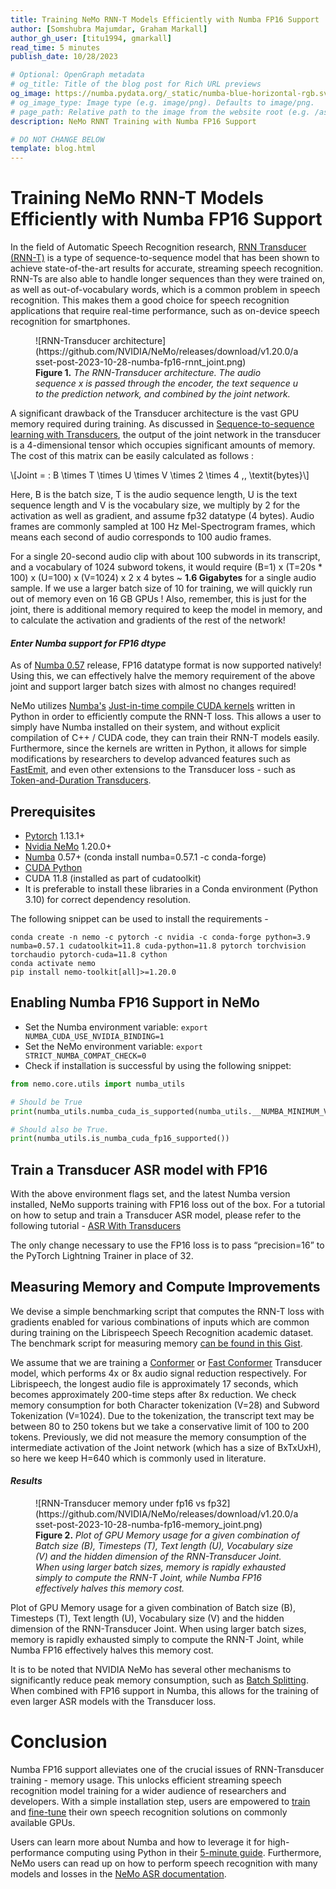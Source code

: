 ```yaml
---
title: Training NeMo RNN-T Models Efficiently with Numba FP16 Support
author: [Somshubra Majumdar, Graham Markall]
author_gh_user: [titu1994, gmarkall]
read_time: 5 minutes
publish_date: 10/28/2023

# Optional: OpenGraph metadata
# og_title: Title of the blog post for Rich URL previews
og_image: https://numba.pydata.org/_static/numba-blue-horizontal-rgb.svg
# og_image_type: Image type (e.g. image/png). Defaults to image/png.
# page_path: Relative path to the image from the website root (e.g. /assets/images/)
description: NeMo RNNT Training with Numba FP16 Support

# DO NOT CHANGE BELOW
template: blog.html
---
```


# Training NeMo RNN-T Models Efficiently with Numba FP16 Support

In the field of Automatic Speech Recognition research, [RNN Transducer (RNN-T)](https://arxiv.org/abs/1211.3711) is a type of sequence-to-sequence model that has been shown to achieve state-of-the-art results for accurate, streaming speech recognition. RNN-Ts are also able to handle longer sequences than they were trained on, as well as out-of-vocabulary words, which is a common problem in speech recognition. This makes them a good choice for speech recognition applications that require real-time performance, such as on-device speech recognition for smartphones.

<figure markdown>
  ![RNN-Transducer architecture](https://github.com/NVIDIA/NeMo/releases/download/v1.20.0/asset-post-2023-10-28-numba-fp16-rnnt_joint.png)
  <figcaption><b>Figure 1.</b> <i>The RNN-Transducer architecture. The audio sequence x is passed through the encoder, the text sequence u to the prediction network, and combined by the joint network.</i></figcaption>
</figure>

A significant drawback of the Transducer architecture is the vast GPU memory required during training. As discussed in [Sequence-to-sequence learning with Transducers](https://lorenlugosch.github.io/posts/2020/11/transducer/), the output of the joint network in the transducer is a 4-dimensional tensor which occupies significant amounts of memory. The cost of this matrix can be easily calculated as follows : 

\\[Joint = \: B \times T \times U \times V \times 2 \times 4 \,\, \textit{bytes}\\] 

Here, B is the batch size, T is the audio sequence length, U is the text sequence length and V is the vocabulary size, we multiply by 2 for the activation as well as gradient, and assume fp32 datatype (4 bytes). Audio frames are commonly sampled at 100 Hz Mel-Spectrogram frames, which means each second of audio corresponds to 100 audio frames. 

For a single 20-second audio clip with about 100 subwords in its transcript, and a vocabulary of 1024 subword tokens, it would require (B=1) x (T=20s * 100) x (U=100) x (V=1024) x 2 x 4 bytes ~ **1.6 Gigabytes** for a single audio sample. If we use a larger batch size of 10 for training, we will quickly run out of memory even on 16 GB GPUs ! Also, remember, this is just for the joint, there is additional memory required to keep the model in memory, and to calculate the activation and gradients of the rest of the network!

<h4><i>Enter Numba support for FP16 dtype</i></h4>

As of [Numba 0.57](https://numba.readthedocs.io/en/stable/release-notes.html#version-0-57-0-1-may-2023) release, FP16 datatype format is now supported natively! Using this, we can effectively halve the memory requirement of the above joint and support larger batch sizes with almost no changes required!

NeMo utilizes [Numba's](https://numba.readthedocs.io/en/stable/index.html) [Just-in-time compile CUDA kernels](https://numba.pydata.org/numba-doc/latest/cuda/kernels.html) written in Python in order to efficiently compute the RNN-T loss. This allows a user to simply have Numba installed on their system, and without explicit compilation of C++ / CUDA code, they can train their RNN-T models easily. Furthermore, since the kernels are written in Python, it allows for simple modifications by researchers to develop advanced features such as [FastEmit](https://arxiv.org/abs/2010.11148), and even other extensions to the Transducer loss - such as [Token-and-Duration Transducers](https://arxiv.org/abs/2304.06795).


## Prerequisites

* [Pytorch](https://pytorch.org/) 1.13.1+
* [Nvidia NeMo](https://github.com/NVIDIA/NeMo) 1.20.0+
* [Numba](https://github.com/numba/numba) 0.57+ (conda install numba=0.57.1 -c conda-forge)
* [CUDA Python](https://nvidia.github.io/cuda-python/install.html)
* CUDA 11.8 (installed as part of cudatoolkit)
* It is preferable to install these libraries in a Conda environment (Python 3.10) for correct dependency resolution.

The following snippet can be used to install the requirements - 

```shell
conda create -n nemo -c pytorch -c nvidia -c conda-forge python=3.9 numba=0.57.1 cudatoolkit=11.8 cuda-python=11.8 pytorch torchvision torchaudio pytorch-cuda=11.8 cython
conda activate nemo
pip install nemo-toolkit[all]>=1.20.0
```

## Enabling Numba FP16 Support in NeMo

* Set the Numba environment variable: `export NUMBA_CUDA_USE_NVIDIA_BINDING=1`
* Set the NeMo environment variable: `export STRICT_NUMBA_COMPAT_CHECK=0`
* Check if installation is successful by using the following snippet: 

```python
from nemo.core.utils import numba_utils

# Should be True
print(numba_utils.numba_cuda_is_supported(numba_utils.__NUMBA_MINIMUM_VERSION_FP16_SUPPORTED__))

# Should also be True. 
print(numba_utils.is_numba_cuda_fp16_supported())
```

## Train a Transducer ASR model with FP16

With the above environment flags set, and the latest Numba version installed, NeMo supports training with FP16 loss out of the box. For a tutorial on how to setup and train a Transducer ASR model, please refer to the following tutorial - [ASR With Transducers](https://colab.research.google.com/github/NVIDIA/NeMo/blob/stable/tutorials/asr/ASR_with_Transducers.ipynb)

The only change necessary to use the FP16 loss is to pass “precision=16” to the PyTorch Lightning Trainer in place of 32.

## Measuring Memory and Compute Improvements

We devise a simple benchmarking script that computes the RNN-T loss with gradients enabled for various combinations of inputs which are common during training on the Librispeech Speech Recognition academic dataset. The benchmark script for measuring memory [can be found in this Gist](https://gist.github.com/titu1994/e786fbd1efccd81f412bf76df5ff41c7).

We assume that we are training a [Conformer](https://arxiv.org/abs/2005.08100) or [Fast Conformer](https://arxiv.org/abs/2305.05084) Transducer model, which performs 4x or 8x audio signal reduction respectively. For Librispeech, the longest audio file is approximately 17 seconds, which becomes approximately 200-time steps after 8x reduction. We check memory consumption for both Character tokenization (V=28) and Subword Tokenization (V=1024). Due to the tokenization, the transcript text may be between 80 to 250 tokens but we take a conservative limit of 100 to 200 tokens. Previously, we did not measure the memory consumption of the intermediate activation of the Joint network (which has a size of BxTxUxH), so here we keep H=640 which is commonly used in literature.


<h4><i>Results</i></h4>


<figure markdown>
  ![RNN-Transducer memory under fp16 vs fp32](https://github.com/NVIDIA/NeMo/releases/download/v1.20.0/asset-post-2023-10-28-numba-fp16-memory_joint.png)
  <figcaption><b>Figure 2.</b> <i>Plot of GPU Memory usage for a given combination of Batch size (B), Timesteps (T), Text length (U), Vocabulary size (V) and the hidden dimension of the RNN-Transducer Joint. When using larger batch sizes, memory is rapidly exhausted simply to compute the RNN-T Joint, while Numba FP16 effectively halves this memory cost.</i></figcaption>
</figure>

Plot of GPU Memory usage for a given combination of Batch size (B), Timesteps (T), Text length (U), Vocabulary size (V) and the hidden dimension of the RNN-Transducer Joint. When using larger batch sizes, memory is rapidly exhausted simply to compute the RNN-T Joint, while Numba FP16 effectively halves this memory cost.

It is to be noted that NVIDIA NeMo has several other mechanisms to significantly reduce peak memory consumption, such as [Batch Splitting](https://docs.nvidia.com/deeplearning/nemo/user-guide/docs/en/stable/asr/configs.html#effect-of-batch-splitting-fused-batch-step). When combined with FP16 support in Numba, this allows for the training of even larger ASR models with the Transducer loss. 

# Conclusion

Numba FP16 support alleviates one of the crucial issues of RNN-Transducer training - memory usage. This unlocks efficient streaming speech recognition model training for a wider audience of researchers and developers. With a simple installation step, users are empowered to [train](https://colab.research.google.com/github/NVIDIA/NeMo/blob/stable/tutorials/asr/ASR_with_Transducers.ipynb) and [fine-tune](https://colab.research.google.com/github/NVIDIA/NeMo/blob/stable/tutorials/asr/ASR_CTC_Language_Finetuning.ipynb) their own speech recognition solutions on commonly available GPUs.

Users can learn more about Numba and how to leverage it for high-performance computing using Python in their [5-minute guide](https://numba.readthedocs.io/en/stable/user/index.html). Furthermore, NeMo users can read up on how to perform speech recognition with many models and losses in the [NeMo ASR documentation](https://docs.nvidia.com/deeplearning/nemo/user-guide/docs/en/main/asr/intro.html).

